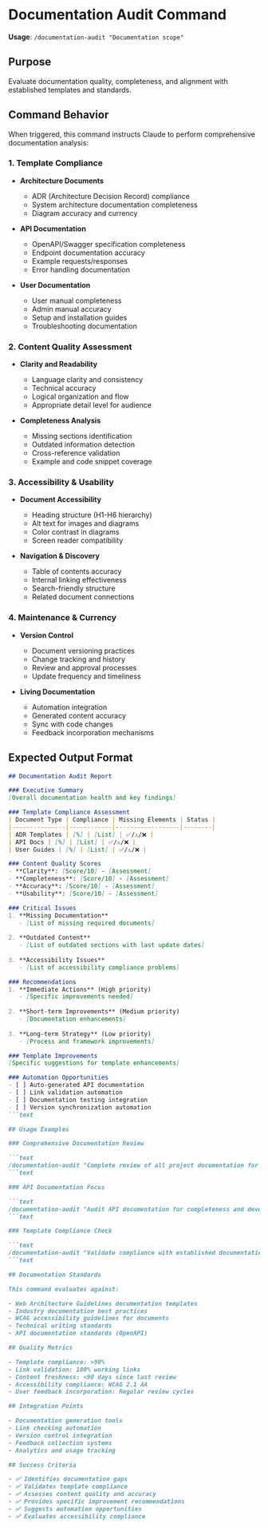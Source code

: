 # Documentation Audit Command

**Usage**: `/documentation-audit "Documentation scope"`

## Purpose

Evaluate documentation quality, completeness, and alignment with established templates and standards.

## Command Behavior

When triggered, this command instructs Claude to perform comprehensive documentation analysis:

### 1. Template Compliance

- **Architecture Documents**
  - ADR (Architecture Decision Record) compliance
  - System architecture documentation completeness
  - Diagram accuracy and currency
  
- **API Documentation**
  - OpenAPI/Swagger specification completeness
  - Endpoint documentation accuracy
  - Example requests/responses
  - Error handling documentation
  
- **User Documentation**
  - User manual completeness
  - Admin manual accuracy
  - Setup and installation guides
  - Troubleshooting documentation

### 2. Content Quality Assessment

- **Clarity and Readability**
  - Language clarity and consistency
  - Technical accuracy
  - Logical organization and flow
  - Appropriate detail level for audience
  
- **Completeness Analysis**
  - Missing sections identification
  - Outdated information detection
  - Cross-reference validation
  - Example and code snippet coverage

### 3. Accessibility & Usability

- **Document Accessibility**
  - Heading structure (H1-H6 hierarchy)
  - Alt text for images and diagrams
  - Color contrast in diagrams
  - Screen reader compatibility
  
- **Navigation & Discovery**
  - Table of contents accuracy
  - Internal linking effectiveness
  - Search-friendly structure
  - Related document connections

### 4. Maintenance & Currency

- **Version Control**
  - Document versioning practices
  - Change tracking and history
  - Review and approval processes
  - Update frequency and timeliness
  
- **Living Documentation**
  - Automation integration
  - Generated content accuracy
  - Sync with code changes
  - Feedback incorporation mechanisms

## Expected Output Format

```markdown
## Documentation Audit Report

### Executive Summary
[Overall documentation health and key findings]

### Template Compliance Assessment
| Document Type | Compliance | Missing Elements | Status |
|---------------|------------|------------------|--------|
| ADR Templates | [%] | [List] | ✅/⚠️/❌ |
| API Docs | [%] | [List] | ✅/⚠️/❌ |
| User Guides | [%] | [List] | ✅/⚠️/❌ |

### Content Quality Scores
- **Clarity**: [Score/10] - [Assessment]
- **Completeness**: [Score/10] - [Assessment]
- **Accuracy**: [Score/10] - [Assessment]
- **Usability**: [Score/10] - [Assessment]

### Critical Issues
1. **Missing Documentation**
   - [List of missing required documents]
   
2. **Outdated Content**
   - [List of outdated sections with last update dates]
   
3. **Accessibility Issues**
   - [List of accessibility compliance problems]

### Recommendations
1. **Immediate Actions** (High priority)
   - [Specific improvements needed]
   
2. **Short-term Improvements** (Medium priority)
   - [Documentation enhancements]
   
3. **Long-term Strategy** (Low priority)
   - [Process and framework improvements]

### Template Improvements
[Specific suggestions for template enhancements]

### Automation Opportunities
- [ ] Auto-generated API documentation
- [ ] Link validation automation
- [ ] Documentation testing integration
- [ ] Version synchronization automation
```text

## Usage Examples

### Comprehensive Documentation Review

```text
/documentation-audit "Complete review of all project documentation for accuracy and completeness"
```text

### API Documentation Focus

```text
/documentation-audit "Audit API documentation for completeness and developer experience"
```text

### Template Compliance Check

```text
/documentation-audit "Validate compliance with established documentation templates"
```text

## Documentation Standards

This command evaluates against:

- Web Architecture Guidelines documentation templates
- Industry documentation best practices
- WCAG accessibility guidelines for documents
- Technical writing standards
- API documentation standards (OpenAPI)

## Quality Metrics

- Template compliance: >90%
- Link validation: 100% working links
- Content freshness: <90 days since last review
- Accessibility compliance: WCAG 2.1 AA
- User feedback incorporation: Regular review cycles

## Integration Points

- Documentation generation tools
- Link checking automation
- Version control integration
- Feedback collection systems
- Analytics and usage tracking

## Success Criteria

- ✅ Identifies documentation gaps
- ✅ Validates template compliance
- ✅ Assesses content quality and accuracy
- ✅ Provides specific improvement recommendations
- ✅ Suggests automation opportunities
- ✅ Evaluates accessibility compliance
